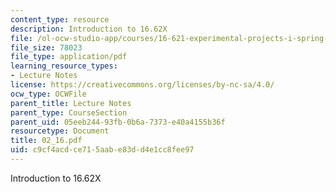 ```yaml
---
content_type: resource
description: Introduction to 16.62X
file: /ol-ocw-studio-app/courses/16-621-experimental-projects-i-spring-2003/c9cf4acdce715aabe83dd4e1cc8fee97_02_16.pdf
file_size: 78023
file_type: application/pdf
learning_resource_types:
- Lecture Notes
license: https://creativecommons.org/licenses/by-nc-sa/4.0/
ocw_type: OCWFile
parent_title: Lecture Notes
parent_type: CourseSection
parent_uid: 05eeb244-93fb-0b6a-7373-e40a4155b36f
resourcetype: Document
title: 02_16.pdf
uid: c9cf4acd-ce71-5aab-e83d-d4e1cc8fee97
---
```

Introduction to 16.62X